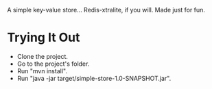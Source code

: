 A simple key-value store... Redis-xtralite, if you will.
Made just for fun.

# Trying It Out
- Clone the project.
- Go to the project's folder.
- Run "mvn install".
- Run "java -jar target/simple-store-1.0-SNAPSHOT.jar".


